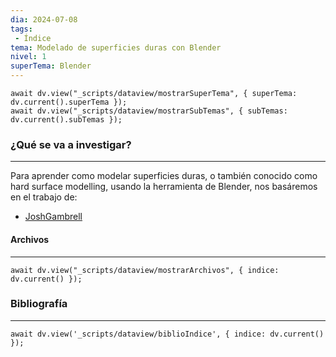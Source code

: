 ```yaml
---
dia: 2024-07-08
tags: 
 - Índice
tema: Modelado de superficies duras con Blender
nivel: 1
superTema: Blender
---
```

```dataviewjs
await dv.view("_scripts/dataview/mostrarSuperTema", { superTema: dv.current().superTema });
await dv.view("_scripts/dataview/mostrarSubTemas", { subTemas: dv.current().subTemas });
```
### ¿Qué se va a investigar?
---
Para aprender como modelar superficies duras, o también conocido como hard surface modelling, usando la herramienta de Blender, nos basáremos en el trabajo de:
* [JoshGambrell](https://www.youtube.com/@JoshGambrell)


#### Archivos
---
```dataviewjs
await dv.view("_scripts/dataview/mostrarArchivos", { indice: dv.current() });
```


### Bibliografía
---
```dataviewjs
await dv.view('_scripts/dataview/biblioIndice', { indice: dv.current() });
```